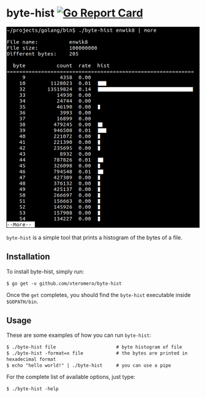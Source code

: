 # byte-hist [![Go Report Card](https://goreportcard.com/badge/github.com/vteromero/byte-hist)](https://goreportcard.com/report/github.com/vteromero/byte-hist)

![Execution example](images/example.png "Execution example")

`byte-hist` is a simple tool that prints a histogram of the bytes of a file.

## Installation

To install byte-hist, simply run:

```
$ go get -v github.com/vteromero/byte-hist
```

Once the `get` completes, you should find the `byte-hist` executable inside
`$GOPATH/bin`.

## Usage

These are some examples of how you can run `byte-hist`:

```
$ ./byte-hist file                      # byte histogram of file
$ ./byte-hist -format=x file            # the bytes are printed in hexadecimal format
$ echo "hello world!" | ./byte-hist     # you can use a pipe
```

For the complete list of available options, just type:

```
$ ./byte-hist -help
```

